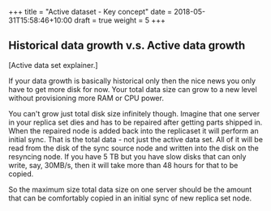 +++
title = "Active dataset - Key concept"
date =  2018-05-31T15:58:46+10:00
draft = true
weight = 5
+++

## Historical data growth v.s. Active data growth

\[Active data set explainer.\]


If your data growth is basically historical only then the nice news you only have to get more disk for now. Your total data size can grow to a new level without provisioning more RAM or CPU power.


You can't grow just total disk size infinitely though. Imagine that one server in your replica set dies and has to be repaired after getting parts shipped in. When the repaired node is added back into the replicaset it will perform an initial sync. That is the total data - not just the active data set. All of it will be read from the disk of the sync source node and written into the disk on the resyncing node. If you have 5 TB but you have slow disks that can only write, say, 30MB/s, then it will take more than 48 hours for that to be copied.


So the maximum size total data size on one server should be the amount that can be comfortably copied in an initial sync of new replica set node.
